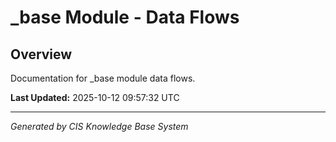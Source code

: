 # _base Module - Data Flows

## Overview
Documentation for _base module data flows.

**Last Updated:** 2025-10-12 09:57:32 UTC

---
*Generated by CIS Knowledge Base System*